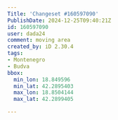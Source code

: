 ```yaml
---
Title: 'Changeset #160597090'
PublishDate: 2024-12-25T09:40:21Z
id: 160597090
user: dada24
comment: moving area
created_by: iD 2.30.4
tags:
- Montenegro
- Budva
bbox:
  min_lon: 18.849596
  min_lat: 42.2895403
  max_lon: 18.8504144
  max_lat: 42.2899405

---
```

